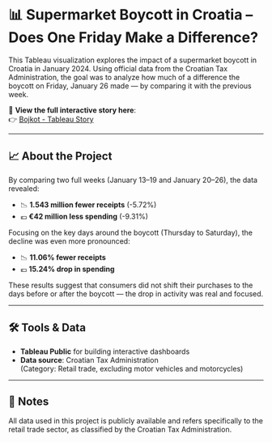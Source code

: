 # 📊 Supermarket Boycott in Croatia – Does One Friday Make a Difference?

This Tableau visualization explores the impact of a supermarket boycott in Croatia in January 2024. Using official data from the Croatian Tax Administration, the goal was to analyze how much of a difference the boycott on Friday, January 26 made — by comparing it with the previous week.

🔗 **View the full interactive story here**:  
👉 [Bojkot - Tableau Story](https://public.tableau.com/app/profile/petra.salaj/viz/Bojkot_PetraSalaj/inili1petakrazlikuDA)

---

## 📈 About the Project

By comparing two full weeks (January 13–19 and January 20–26), the data revealed:

- 📉 **1.543 million fewer receipts** (-5.72%)
- 💶 **€42 million less spending** (-9.31%)

Focusing on the key days around the boycott (Thursday to Saturday), the decline was even more pronounced:

- 📉 **11.06% fewer receipts**
- 💶 **15.24% drop in spending**

These results suggest that consumers did not shift their purchases to the days before or after the boycott — the drop in activity was real and focused.

---

## 🛠 Tools & Data

- **Tableau Public** for building interactive dashboards
- **Data source**: Croatian Tax Administration  
  (Category: Retail trade, excluding motor vehicles and motorcycles)

---

## 📌 Notes

All data used in this project is publicly available and refers specifically to the retail trade sector, as classified by the Croatian Tax Administration.
